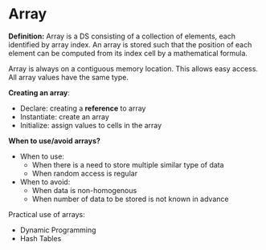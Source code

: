 # Array

**Definition:**
Array is a DS consisting of a collection of elements, each identified by array index. An array is stored such that the position of each element can be computed from its index cell by a mathematical formula. 

Array is always on a contiguous memory location. This allows easy access. All array values have the same type. 

**Creating an array**:
  - Declare: creating a **reference** to array
  - Instantiate: create an array
  - Initialize: assign values to cells in the array

**When to use/avoid arrays?**
  - When to use:
    * When there is a need to store multiple similar type of data
    * When random access is regular 
  - When to avoid: 
    * When data is non-homogenous
    * When number of data to be stored is not known in advance 

Practical use of arrays:
  * Dynamic Programming
  * Hash Tables
